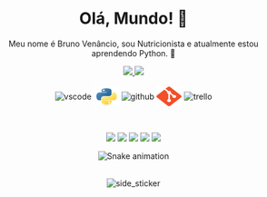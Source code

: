 <h1 align="center">
Olá, Mundo! 👋
</h1>

 <p align="center">
    Meu nome é Bruno Venâncio, sou Nutricionista e atualmente estou aprendendo Python. 👾
  </p>

<div align="center">
  <a href="https://github.com/brunovnc">
    <img height="150em" src="https://github-readme-stats.vercel.app/api?username=brunovnc&count_private=true&include_all_commits=true&show_icons=true&theme=gotham&hide_border=false&show_owner=true"/>
    <img height="150em" src="https://github-readme-stats.vercel.app/api/top-langs/?username=brunovnc&theme=gotham&hide_border=false&&layout=compact"/>
  </a>
</div>

<div align="center" valign="top"><br>
  <img align="center" alt="vscode" height="30" width="40" src="https://cdn.jsdelivr.net/gh/devicons/devicon@latest/icons/vscode/vscode-original.svg">
  <img align="center" alt="python" height="35" width="45" src="https://raw.githubusercontent.com/devicons/devicon/master/icons/python/python-original.svg">
  <img align="center" alt="github" height="35" width="35" src="https://cdn-icons-png.flaticon.com/512/25/25231.png">
  <img align="center" alt="git" height="35" width="45" src="https://raw.githubusercontent.com/devicons/devicon/master/icons/git/git-original.svg">
  <img align="center" alt="trello" height="30" width="30" src="https://cdn.jsdelivr.net/gh/devicons/devicon@latest/icons/trello/trello-original.svg">
</div><br>

  ##

<div align="center">
<a href="https://www.instagram.com/brunovenancionutri/)" target="_blank"><img src="https://img.shields.io/badge/-Instagram-%23E4405F?style=for-the-badge&logo=instagram&logoColor=white" target="_blank"></a>
<a href="https://twitter.com/brunovenancionutri" target="_blank"><img src="https://img.shields.io/badge/Twitter-1DA1F2?style=for-the-badge&logo=twitter&logoColor=white" target="_blank"></a>
<a href="https://steamcommunity.com/id/StormZl/" target="_blank"><img src="https://img.shields.io/badge/Steam-000000?style=for-the-badge&logo=steam&logoColor=white" target="_blank"></a>
<a href="https://www.twitch.tv/stormzir" target="_blank"><img src="https://img.shields.io/badge/Twitch-9146FF?style=for-the-badge&logo=twitch&logoColor=white" target="_blank"></a>
<a href="https://www.linkedin.com/in/brunovenancionutri/)" target="_blank"><img src="https://img.shields.io/badge/LinkedIn-0077B5?style=for-the-badge&logo=linkedin&logoColor=white" target="_blank"></a>

<div align="center">

  ![Snake animation](https://github.com/danielbped/danielbped/blob/output/github-contribution-grid-snake.svg)
  
</div>

 ##
 
 <img align="center" width=200px height=200px alt="side_sticker" src="https://media.giphy.com/media/TEnXkcsHrP4YedChhA/giphy.gif" />

